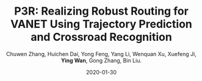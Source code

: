 ---
title: "P3R: Realizing Robust Routing for VANET Using Trajectory Prediction and Crossroad Recognition"
collection: publications
category: conferences
permalink: /publication/2020-01-30-P3R
level: (CCF-C)
author: Chuwen Zhang, Huichen Dai, Yong Feng, Yang Li, Wenquan Xu, Xuefeng Ji, <strong>Ying Wan</strong>, Gong Zhang, Bin Liu.
date: 2020-01-30
venue: 'IEEE International Conference on Parallel and Distributed Systems (ICPADS)'
paperurl: 'http://wany16.github.io/files/P3R.pdf'
---